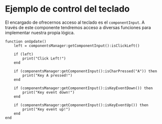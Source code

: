 # Ejemplo de control del teclado

El encargado de ofrecernos acceso al teclado es el `componentInput`. A través de este componente tendremos acceso a diversas funciones para implementar nuestra propia lógica.


```
function onUpdate()
    left = componentsManager:getComponentInput():isClickLeft()
    
    if (left)
        print("Click Left!")
    end
    
    if (componentsManager:getComponentInput():isCharPressed("A")) then
        print("Key A pressed!")
    end
    
    if (componentsManager:getComponentInput():isKeyEventDown()) then
        print("Key event down!")
    end
    
    if (componentsManager:getComponentInput():isKeyEventUp()) then
        print("Key event up!")
    end
end

```